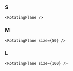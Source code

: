 ### S

    <RotatingPlane />

### M

    <RotatingPlane size={50} />

### L

    <RotatingPlane size={100} />

